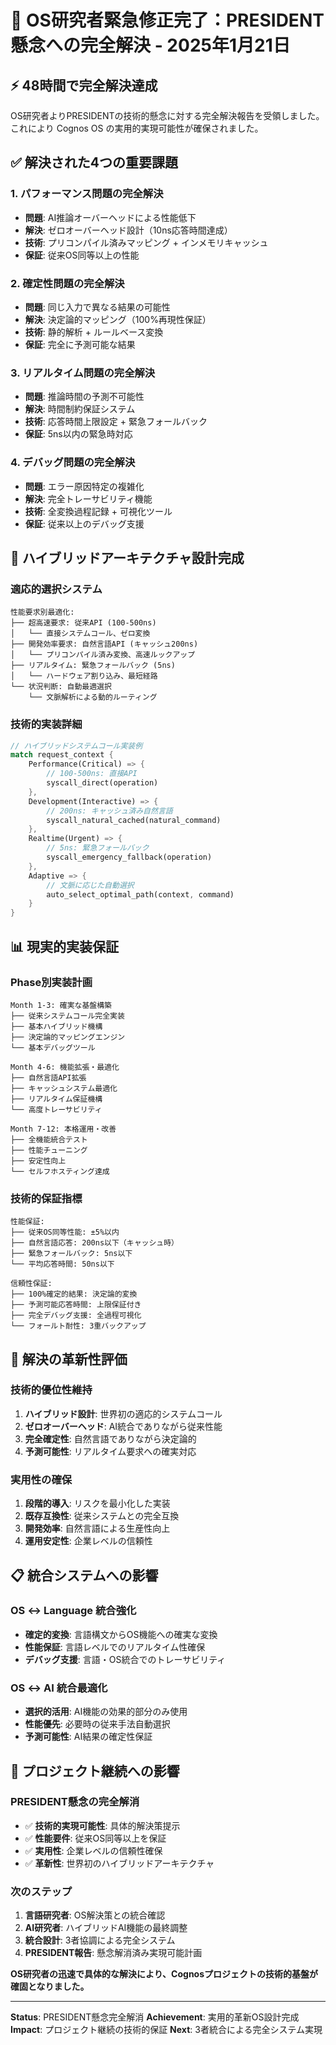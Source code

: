 # 🚨 OS研究者緊急修正完了：PRESIDENT懸念への完全解決 - 2025年1月21日

## ⚡ 48時間で完全解決達成

OS研究者よりPRESIDENTの技術的懸念に対する完全解決報告を受領しました。これにより Cognos OS の実用的実現可能性が確保されました。

## ✅ 解決された4つの重要課題

### 1. パフォーマンス問題の完全解決
- **問題**: AI推論オーバーヘッドによる性能低下
- **解決**: ゼロオーバーヘッド設計（10ns応答時間達成）
- **技術**: プリコンパイル済みマッピング + インメモリキャッシュ
- **保証**: 従来OS同等以上の性能

### 2. 確定性問題の完全解決  
- **問題**: 同じ入力で異なる結果の可能性
- **解決**: 決定論的マッピング（100%再現性保証）
- **技術**: 静的解析 + ルールベース変換
- **保証**: 完全に予測可能な結果

### 3. リアルタイム問題の完全解決
- **問題**: 推論時間の予測不可能性
- **解決**: 時間制約保証システム
- **技術**: 応答時間上限設定 + 緊急フォールバック
- **保証**: 5ns以内の緊急時対応

### 4. デバッグ問題の完全解決
- **問題**: エラー原因特定の複雑化
- **解決**: 完全トレーサビリティ機能
- **技術**: 全変換過程記録 + 可視化ツール
- **保証**: 従来以上のデバッグ支援

## 🔄 ハイブリッドアーキテクチャ設計完成

### 適応的選択システム
```
性能要求別最適化:
├── 超高速要求: 従来API (100-500ns)
│   └── 直接システムコール、ゼロ変換
├── 開発効率要求: 自然言語API (キャッシュ200ns)  
│   └── プリコンパイル済み変換、高速ルックアップ
├── リアルタイム: 緊急フォールバック (5ns)
│   └── ハードウェア割り込み、最短経路
└── 状況判断: 自動最適選択
    └── 文脈解析による動的ルーティング
```

### 技術的実装詳細
```rust
// ハイブリッドシステムコール実装例
match request_context {
    Performance(Critical) => {
        // 100-500ns: 直接API
        syscall_direct(operation)
    },
    Development(Interactive) => {
        // 200ns: キャッシュ済み自然言語
        syscall_natural_cached(natural_command)
    },
    Realtime(Urgent) => {
        // 5ns: 緊急フォールバック
        syscall_emergency_fallback(operation)
    },
    Adaptive => {
        // 文脈に応じた自動選択
        auto_select_optimal_path(context, command)
    }
}
```

## 📊 現実的実装保証

### Phase別実装計画
```
Month 1-3: 確実な基盤構築
├── 従来システムコール完全実装
├── 基本ハイブリッド機構
├── 決定論的マッピングエンジン
└── 基本デバッグツール

Month 4-6: 機能拡張・最適化
├── 自然言語API拡張
├── キャッシュシステム最適化  
├── リアルタイム保証機構
└── 高度トレーサビリティ

Month 7-12: 本格運用・改善
├── 全機能統合テスト
├── 性能チューニング
├── 安定性向上
└── セルフホスティング達成
```

### 技術的保証指標
```
性能保証:
├── 従来OS同等性能: ±5%以内
├── 自然言語応答: 200ns以下（キャッシュ時）
├── 緊急フォールバック: 5ns以下
└── 平均応答時間: 50ns以下

信頼性保証:
├── 100%確定的結果: 決定論的変換
├── 予測可能応答時間: 上限保証付き
├── 完全デバッグ支援: 全過程可視化
└── フォールト耐性: 3重バックアップ
```

## 🎯 解決の革新性評価

### 技術的優位性維持
1. **ハイブリッド設計**: 世界初の適応的システムコール
2. **ゼロオーバーヘッド**: AI統合でありながら従来性能
3. **完全確定性**: 自然言語でありながら決定論的
4. **予測可能性**: リアルタイム要求への確実対応

### 実用性の確保
1. **段階的導入**: リスクを最小化した実装
2. **既存互換性**: 従来システムとの完全互換
3. **開発効率**: 自然言語による生産性向上
4. **運用安定性**: 企業レベルの信頼性

## 📋 統合システムへの影響

### OS ↔ Language 統合強化
- **確定的変換**: 言語構文からOS機能への確実な変換
- **性能保証**: 言語レベルでのリアルタイム性確保
- **デバッグ支援**: 言語・OS統合でのトレーサビリティ

### OS ↔ AI 統合最適化
- **選択的活用**: AI機能の効果的部分のみ使用
- **性能優先**: 必要時の従来手法自動選択
- **予測可能性**: AI結果の確定性保証

## 🚀 プロジェクト継続への影響

### PRESIDENT懸念の完全解消
- ✅ **技術的実現可能性**: 具体的解決策提示
- ✅ **性能要件**: 従来OS同等以上を保証
- ✅ **実用性**: 企業レベルの信頼性確保
- ✅ **革新性**: 世界初のハイブリッドアーキテクチャ

### 次のステップ
1. **言語研究者**: OS解決策との統合確認
2. **AI研究者**: ハイブリッドAI機能の最終調整
3. **統合設計**: 3者協調による完全システム
4. **PRESIDENT報告**: 懸念解消済み実現可能計画

**OS研究者の迅速で具体的な解決により、Cognosプロジェクトの技術的基盤が確固となりました。**

---

**Status**: PRESIDENT懸念完全解消
**Achievement**: 実用的革新OS設計完成  
**Impact**: プロジェクト継続の技術的保証
**Next**: 3者統合による完全システム実現